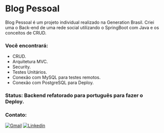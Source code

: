 # Blog Pessoal
Blog Pessoal é um projeto individual realizado na Generation Brasil. Criei uma o Back-end de uma rede social utilizando o SpringBoot com Java e os conceitos de CRUD.

### Você encontrará:
- CRUD.
- Arquitetura MVC.
- Security.
- Testes Unitários.
- Conexão com MySQL para testes remotos.
- Conexão com PostgreSQL para Deploy.

### Status: Backend refatorado para português para fazer o Deploy.

### Contato:
[![Gmail](https://img.shields.io/badge/Gmail-D14836?style=for-the-badge&logo=gmail&logoColor=white)](https://mail.google.com/mail/u/0/?tab=rm&ogbl#inbox)
[![Linkedin](https://img.shields.io/badge/LinkedIn-0077B5?style=for-the-badge&logo=linkedin&logoColor=white)](https://www.linkedin.com/in/nathan-ccoelho/)
